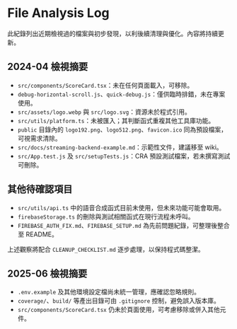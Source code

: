 # File Analysis Log

此紀錄列出近期檢視過的檔案與初步發現，以利後續清理與優化。內容將持續更新。

## 2024-04 檢視摘要
- `src/components/ScoreCard.tsx`：未在任何頁面載入，可移除。
- `debug-horizontal-scroll.js`、`quick-debug.js`：僅供臨時排錯，未在專案使用。
- `src/assets/logo.webp` 與 `src/logo.svg`：資源未於程式引用。
- `src/utils/platform.ts`：未被匯入；其判斷函式重複其他工具庫功能。
- `public` 目錄內的 `logo192.png`、`logo512.png`、`favicon.ico` 同為預設檔案，可視需求清除。
- `src/docs/streaming-backend-example.md`：示範性文件，建議移至 wiki。
- `src/App.test.js` 及 `src/setupTests.js`：CRA 預設測試檔案，若未撰寫測試可刪除。

## 其他待確認項目
- `src/utils/api.ts` 中的語音合成函式目前未使用，但未來功能可能會取用。
- `firebaseStorage.ts` 的刪除與測試相關函式在現行流程未呼叫。
- `FIREBASE_AUTH_FIX.md`、`FIREBASE_SETUP.md` 為先前問題紀錄，可整理後整合至 README。

上述觀察將配合 `CLEANUP_CHECKLIST.md` 逐步處理，以保持程式碼整潔。

## 2025-06 檢視摘要
- `.env.example` 及其他環境設定檔尚未統一管理，應確認忽略規則。
- `coverage/`、`build/` 等產出目錄可由 `.gitignore` 控制，避免誤入版本庫。
- `src/components/ScoreCard.tsx` 仍未於頁面使用，可考慮移除或併入其他元件。
